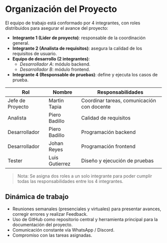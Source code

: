 # Organización del Proyecto

El equipo de trabajo está conformado por 4 integrantes, con roles distribuidos para asegurar el avance del proyecto:

- **Integrante 1 (Lider de proyecto)**: responsable de la coordinación general.
- **Integrante 2 (Analista de requisitos)**: asegura la calidad de los requisitos de usuario.
- **Equipo de desarrollo (2 integrantes)**:
  - *Desarrollador A*: módulo backend.
  - *Desarrollador B*: módulo frontend.
- **Integrante 4 (Responsable de pruebas)**: define y ejecuta los casos de prueba.


| Rol | Nombre | Responsabilidades |
|-----|--------|-------------------|
| Jefe de Proyecto | Martìn Tapia | Coordinar tareas, comunicación con docente |
| Analista | Piero Badillo | Calidad de requisitos |
| Desarrollador | Piero Badillo | Programación backend |
| Desarrollador | Johan Reyes | Programación frontend |
| Tester | Luis Gutierrez | Diseño y ejecución de pruebas |

>Nota: Se asigna dos roles a un solo integrante para poder cumplir todas las responsabilidades entre los 4 integrantes.

## Dinámica de trabajo

- Reuniones semanales (presenciales y virtuales) para presentar avances, corregir errores y realizar Feedback. 
- Uso de GitHub como repositorio central y herramienta principal para la documentación del proyecto.
- Comunicación constante vía WhatsApp / Discord.
- Compromiso con las tareas asignadas.
